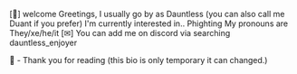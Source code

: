 [🌙] welcome
Greetings, I usually go by as Dauntless (you can also call me Duant if you prefer) 
I'm currently interested in.. Phighting
My pronouns are They/xe/he/it
[✉] You can add me on discord via searching dauntless_enjoyer

🌊 - Thank you for reading (this bio is only temporary it can changed.) 
<!---
DAUNTLESSNIGHT/DAUNTLESSNIGHT is a ✨ special ✨ repository because its `README.md` (this file) appears on your GitHub profile.
You can click the Preview link to take a look at your changes.
--->
